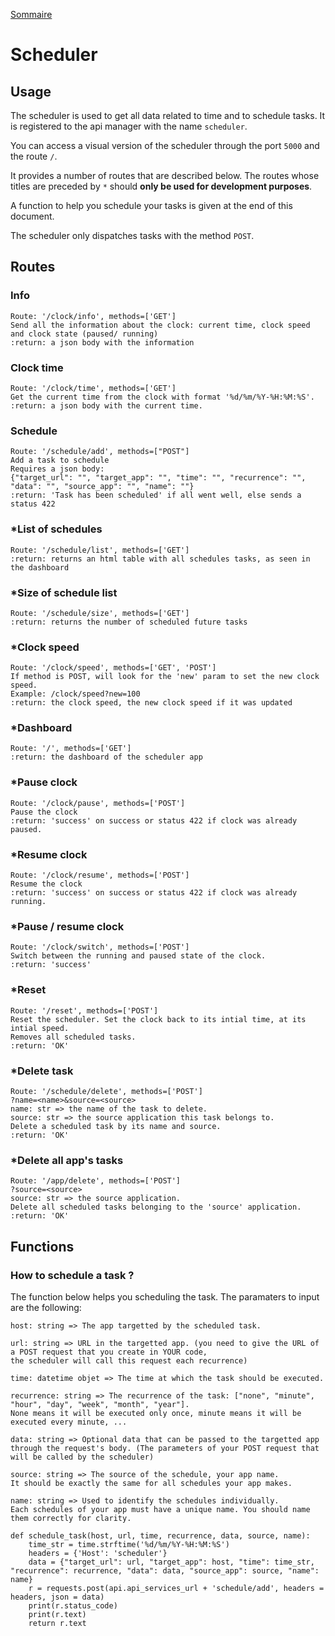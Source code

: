[Sommaire](https://ursi-2020.github.io/Documentation/)

# Scheduler

## Usage

The scheduler is used to get all data related to time and to schedule tasks.
It is registered to the api manager with the name ```scheduler```.


You can access a visual version of the scheduler through the port ```5000``` and the route ```/```.


It provides a number of routes that are described below. The routes whose titles are preceded by ```*``` should **only be used for development purposes**.

A function to help you schedule your tasks is given at the end of this document.

The scheduler only dispatches tasks with the method ```POST```.

## Routes

### Info
```
Route: '/clock/info', methods=['GET']
Send all the information about the clock: current time, clock speed and clock state (paused/ running)
:return: a json body with the information
```

### Clock time
```
Route: '/clock/time', methods=['GET']
Get the current time from the clock with format '%d/%m/%Y-%H:%M:%S'.
:return: a json body with the current time.
```

### Schedule
```
Route: '/schedule/add', methods=["POST"]
Add a task to schedule
Requires a json body:
{"target_url": "", "target_app": "", "time": "", "recurrence": "", "data": "", "source_app": "", "name": ""}
:return: 'Task has been scheduled' if all went well, else sends a status 422
```

### *List of schedules
```
Route: '/schedule/list', methods=['GET']
:return: returns an html table with all schedules tasks, as seen in the dashboard
```

### *Size of schedule list
```
Route: '/schedule/size', methods=['GET']
:return: returns the number of scheduled future tasks
```

### *Clock speed
```
Route: '/clock/speed', methods=['GET', 'POST']
If method is POST, will look for the 'new' param to set the new clock speed.
Example: /clock/speed?new=100
:return: the clock speed, the new clock speed if it was updated
```

### *Dashboard
```
Route: '/', methods=['GET']
:return: the dashboard of the scheduler app
```

### *Pause clock
```
Route: '/clock/pause', methods=['POST']
Pause the clock
:return: 'success' on success or status 422 if clock was already paused.
```

### *Resume clock
```
Route: '/clock/resume', methods=['POST']
Resume the clock
:return: 'success' on success or status 422 if clock was already running.
```

### *Pause / resume clock
```
Route: '/clock/switch', methods=['POST']
Switch between the running and paused state of the clock.
:return: 'success'
```

### *Reset
```
Route: '/reset', methods=['POST']
Reset the scheduler. Set the clock back to its intial time, at its intial speed.
Removes all scheduled tasks.
:return: 'OK'
```

### *Delete task
```
Route: '/schedule/delete', methods=['POST']
?name=<name>&source=<source>
name: str => the name of the task to delete.
source: str => the source application this task belongs to.
Delete a scheduled task by its name and source.
:return: 'OK'
```

### *Delete all app's tasks
```
Route: '/app/delete', methods=['POST']
?source=<source>
source: str => the source application.
Delete all scheduled tasks belonging to the 'source' application.
:return: 'OK'
```


## Functions

### How to schedule a task ?
The function below helps you scheduling the task.
The paramaters to input are the following:
```
host: string => The app targetted by the scheduled task.
```
```
url: string => URL in the targetted app. (you need to give the URL of a POST request that you create in YOUR code,
the scheduler will call this request each recurrence)
```
```
time: datetime objet => The time at which the task should be executed.
```
```
recurrence: string => The recurrence of the task: ["none", "minute", "hour", "day", "week", "month", "year"].
None means it will be executed only once, minute means it will be executed every minute, ...
```
```
data: string => Optional data that can be passed to the targetted app through the request's body. (The parameters of your POST request that will be called by the scheduler)
```
```
source: string => The source of the schedule, your app name.
It should be exactly the same for all schedules your app makes.
```
```
name: string => Used to identify the schedules individually.
Each schedules of your app must have a unique name. You should name them correctly for clarity.
```
```
def schedule_task(host, url, time, recurrence, data, source, name):
    time_str = time.strftime('%d/%m/%Y-%H:%M:%S')
    headers = {'Host': 'scheduler'}
    data = {"target_url": url, "target_app": host, "time": time_str, "recurrence": recurrence, "data": data, "source_app": source, "name": name}
    r = requests.post(api.api_services_url + 'schedule/add', headers = headers, json = data)
    print(r.status_code)
    print(r.text)
    return r.text
```
